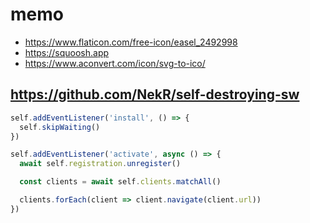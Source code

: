 # memo

- https://www.flaticon.com/free-icon/easel_2492998
- https://squoosh.app
- https://www.aconvert.com/icon/svg-to-ico/

## https://github.com/NekR/self-destroying-sw

```js
self.addEventListener('install', () => {
  self.skipWaiting()
})

self.addEventListener('activate', async () => {
  await self.registration.unregister()

  const clients = await self.clients.matchAll()

  clients.forEach(client => client.navigate(client.url))
})
```
